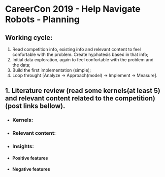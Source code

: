 # CareerCon 2019 - Help Navigate Robots - Planning
 
## Working cycle:
1. Read competition info, existing info and relevant content to feel confortable with the problem. Create hyphotesis based in that info;
2. Initial data exploration, again to feel confortable with the problem and the data;
3. Build the first implementation (simple);
4. Loop throught [Analyze -> Approach(model) -> Implement -> Measure].

## 1. Literature review (read some kernels(at least 5) and relevant content related to the competition) (post links bellow).
- ### Kernels:
 
- ### Relevant content:
     
- ### Insights:
 - #### Positive features
 - #### Negative features